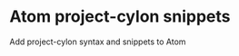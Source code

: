 Atom project-cylon snippets
===========================

Add project-cylon syntax and snippets to Atom
